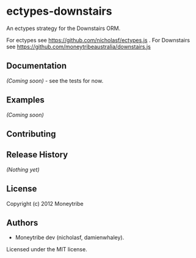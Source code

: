 # ectypes-downstairs

An ectypes strategy for the Downstairs ORM. 

For ectypes see https://github.com/nicholasf/ectypes.js .
For Downstairs see https://github.com/moneytribeaustralia/downstairs.js



## Documentation
_(Coming soon)_ - see the tests for now.

## Examples
_(Coming soon)_

## Contributing

## Release History
_(Nothing yet)_

## License
Copyright (c) 2012 Moneytribe

## Authors
* Moneytribe dev (nicholasf, damienwhaley).

Licensed under the MIT license.
